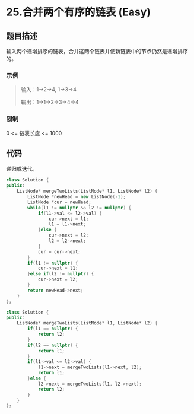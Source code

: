 # 25.合并两个有序的链表 (Easy)

## 题目描述

输入两个递增排序的链表，合并这两个链表并使新链表中的节点仍然是递增排序的。

### 示例

> 输入：1->2->4, 1->3->4
> 
> 输出：1->1->2->3->4->4

### 限制

0 <= 链表长度 <= 1000

## 代码

递归或迭代。

```c++ tab="迭代"
class Solution {
public:
    ListNode* mergeTwoLists(ListNode* l1, ListNode* l2) {
        ListNode *newHead = new ListNode(-1);
        ListNode *cur = newHead;
        while(l1 != nullptr && l2 != nullptr) {
            if(l1->val <= l2->val) {
                cur->next = l1;
                l1 = l1->next;
            }else {
                cur->next = l2;
                l2 = l2->next;
            }
            cur = cur->next;
        }
        if(l1 != nullptr) {
            cur->next = l1;
        }else if(l2 != nullptr) {
            cur->next = l2;
        }
        return newHead->next;
    }
};
```

```c++ tab="递归"
class Solution {
public:
    ListNode* mergeTwoLists(ListNode* l1, ListNode* l2) {
        if(l1 == nullptr) {
            return l2;
        }
        if(l2 == nullptr) {
            return l1;
        }
        if(l1->val <= l2->val) {
            l1->next = mergeTwoLists(l1->next, l2);
            return l1;
        }else {
            l2->next = mergeTwoLists(l1, l2->next);
            return l2;
        }
    }
};
```